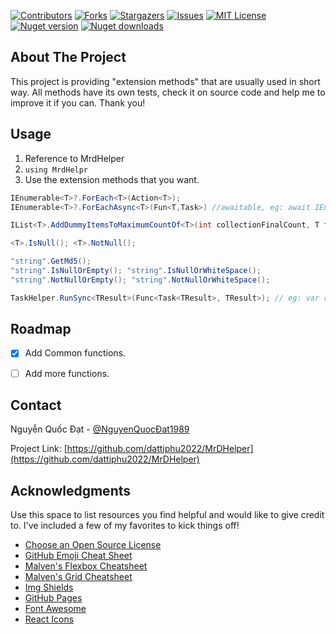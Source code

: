 [![Contributors][contributors-shield]][contributors-url]
[![Forks][forks-shield]][forks-url]
[![Stargazers][stars-shield]][stars-url]
[![Issues][issues-shield]][issues-url]
[![MIT License][license-shield]][license-url]
[![Nuget version][nugetversion-shield]][nugetversion-url]
[![Nuget downloads][nugetdownload-shield]][nugetdownload-url]


<!-- ABOUT THE PROJECT -->
## About The Project

This project is providing "extension methods" that are usually used in short way.
All methods have its own tests, check it on source code and help me to improve it if you can. Thank you!

<!-- USAGE EXAMPLES -->
## Usage

1. Reference to MrdHelper
2. ```using MrdHelpr```
3. Use the extension methods that you want.
```c#
IEnumerable<T>?.ForEach<T>(Action<T>);
IEnumerable<T>?.ForEachAsync<T>(Fun<T,Task>) //awaitable, eg: await IEnumerable<T>?.ForEachAsync(async (t)=> { await Task.Delay(10); });

IList<T>.AddDummyItemsToMaximumCountOf<T>(int collectionFinalCount, T fillValue);

<T>.IsNull(); <T>.NotNull();

"string".GetMd5();
"string".IsNullOrEmpty(); "string".IsNullOrWhiteSpace();
"string".NotNullOrEmpty(); "string".NotNullOrWhiteSpace();

TaskHelper.RunSync<TResult>(Func<Task<TResult>, TResult>); // eg: var result = TaskHelper.RunSync<TResult>(()=>GetResultAsync());
```




<!-- ROADMAP -->
## Roadmap

- [x] Add Common functions.
- [ ] Add more functions.


## Contact

Nguyễn Quốc Đạt - [@NguyenQuocĐat1989](https://www.facebook.com/NguyenQuocDat1989)

Project Link: [https://github.com/dattiphu2022/MrDHelper](https://github.com/dattiphu2022/MrDHelper)




<!-- ACKNOWLEDGMENTS -->
## Acknowledgments

Use this space to list resources you find helpful and would like to give credit to. I've included a few of my favorites to kick things off!

* [Choose an Open Source License](https://choosealicense.com)
* [GitHub Emoji Cheat Sheet](https://www.webpagefx.com/tools/emoji-cheat-sheet)
* [Malven's Flexbox Cheatsheet](https://flexbox.malven.co/)
* [Malven's Grid Cheatsheet](https://grid.malven.co/)
* [Img Shields](https://shields.io)
* [GitHub Pages](https://pages.github.com)
* [Font Awesome](https://fontawesome.com)
* [React Icons](https://react-icons.github.io/react-icons/search)



<!-- MARKDOWN LINKS & IMAGES -->
<!-- https://www.markdownguide.org/basic-syntax/#reference-style-links -->
[contributors-shield]: https://img.shields.io/github/contributors/dattiphu2022/MrDHelper?style=for-the-badge
[contributors-url]: https://github.com/dattiphu2022/MrDHelper/graphs/contributors
[forks-shield]: https://img.shields.io/github/forks/dattiphu2022/MrDHelper?style=for-the-badge
[forks-url]: https://github.com/dattiphu2022/MrDHelper/network/members
[stars-shield]: https://img.shields.io/github/stars/dattiphu2022/MrDHelper?style=for-the-badge
[stars-url]: https://github.com/dattiphu2022/MrDHelper/stargazers
[issues-shield]: https://img.shields.io/github/issues/dattiphu2022/MrDHelper?style=for-the-badge
[issues-url]: https://github.com/dattiphu2022/MrDHelper/issues
[license-shield]: https://img.shields.io/github/license/dattiphu2022/MrDHelper?style=for-the-badge
[license-url]: https://github.com/dattiphu2022/MrDHelper/blob/master/LICENSE.txt
[nugetdownload-shield]: https://img.shields.io/nuget/dt/MrDHelper?style=for-the-badge
[nugetdownload-url]: https://www.nuget.org/packages/MrDHelper
[nugetversion-shield]: https://img.shields.io/nuget/v/MrDHelper?style=for-the-badge
[nugetversion-url]: https://www.nuget.org/packages/MrDHelper#versions-body-tab

